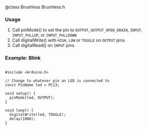 @class Brushless Brushless.h

### Usage

1. Call pinMode() to set the pin to `OUTPUT`, `OUTPUT_OPEN_DRAIN`, `INPUT`, `INPUT_PULLUP`, or `INPUT_PULLDOWN`
2. Call digitalWrite() with `HIGH`, `LOW` or `TOGGLE` on `OUTPUT` pins
3. Call digitalRead() on `INPUT` pins

### Example: Blink

~~~{.cpp}

#include <Arduino.h>

// Change to whatever pin an LED is connected to
const PinName led = PC13;

void setup() {
  pinMode(led, OUTPUT);
}

void loop() {
  digitalWrite(led, TOGGLE);
  delay(1000);
}

~~~
